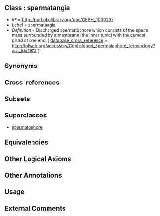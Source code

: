 
## Class : spermatangia

 * *IRI* = http://purl.obolibrary.org/obo/CEPH_0000235
 * *Label* = spermatangia
 * *Definition* = Discharged spermatophore which consists of the sperm mass surrounded by a membrane (the inner tunic) with the cement gland at one end. [ [database_cross_reference](../../ef/oboInOwl#hasDbXref.md) = http://tolweb.org/accessory/Cephalopod_Spermatophore_Terminology?acc_id=1972 ]

## Synonyms


## Cross-references


## Subsets


## Superclasses

 * [spermatophore](../../CEPH/37/CEPH_0000237.md)

## Equivalencies


## Other Logical Axioms


## Other Annotations


## Usage


## External Comments

